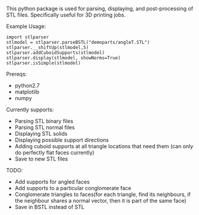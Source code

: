 This python package is used for parsing, displaying, and post-processing of
STL files. Specifically useful for 3D printing jobs.

Example Usage:

    import stlparser
    stlmodel = stlparser.parseBSTL("demoparts/angleT.STL")
    stlparser.__shiftUp(stlmodel,5)
    stlparser.addCuboidSupports(stlmodel)
    stlparser.display(stlmodel, showNorms=True)
    stlparser.isSimple(stlmodel)

Prereqs:
  - python2.7
  - matplotlib
  - numpy

Currently supports:
  - Parsing STL binary files
  - Parsing STL normal files
  - Displaying STL solids
  - Displaying possible support directions
  - Adding cuboid supports at all triangle locations that need them (can only do perfectly flat faces currently)
  - Save to new STL files

TODO:
  - Add supports for angled faces
  - Add supports to a particular conglomerate face
  - Conglomerate triangles to faces(for each triangle, find its neighbours, if the neighbour
    shares a normal vector, then it is part of the same face)
  - Save in BSTL instead of STL

